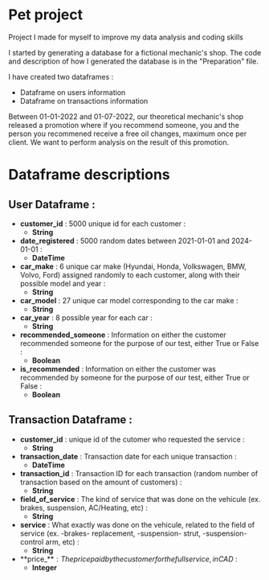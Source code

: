 
# Pet project
Project I made for myself to improve my data analysis and coding skills


I started by generating a database for a fictional mechanic's shop. The code and description of how I generated the database is in the "Preparation" file.

I have created two dataframes :
  - Dataframe on users information
  - Dataframe on transactions information

Between 01-01-2022 and 01-07-2022, our theoretical mechanic's shop released a promotion where if you recommend someone, you and the person you recommened receive a free oil changes, maximum once per client. We want to perform analysis on the result of this promotion.

# Dataframe descriptions
## User Dataframe :
 - **customer_id** : 5000 unique id for each customer :
   - **String**
 - **date_registered** : 5000 random dates between 2021-01-01 and 2024-01-01 :
   - **DateTime**
 - **car_make** : 6 unique car make (Hyundai, Honda, Volkswagen, BMW, Volvo, Ford) assigned randomly to each customer, along with their possible model and year :
   - **String**
 - **car_model** : 27 unique car model corresponding to the car make :
   - **String**   
 - **car_year** : 8 possible year for each car :
   - **String**
 - **recommended_someone** : Information on either the customer recommended someone for the purpose of our test, either True or False :
   - **Boolean**
 - **is_recommended** : Information on either the customer was recommended by someone for the purpose of our test, either True or False :
   - **Boolean**

## Transaction Dataframe :

- **customer_id** : unique id of the cutomer who requested the service :
  - **String**
- **transaction_date** : Transaction date for each unique transaction :
  - **DateTime**
- **transaction_id** : Transaction ID for each transaction (random number of transaction based on the amount of customers) :
  - **String**
- **field_of_service** : The kind of service that was done on the vehicule (ex. brakes, suspension, AC/Heating, etc) :
  - **String**
- **service** : What exactly was done on the vehicule, related to the field of service (ex. -brakes- replacement, -suspension- strut, -suspension- control arm, etc) :
  - **String**
- **price_$** : The price paid by the customer for the full service, in CAD$ :
  - **Integer**

